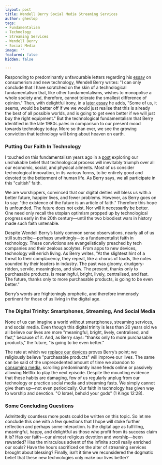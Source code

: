 ```yaml
---
layout: post
title: Wendell Berry Social Media Streaming Services
author: gheslop
tags:
- Fundamentalism
- Technology
- Streaming Services
- Wendell Berry
- Social Media
image: ''
featured: false
hidden: false

---
```

Responding to predominantly unfavourable letters regarding his [essay](https://www.jesusradicals.com/uploads/2/6/3/8/26388433/computer.pdf "Jesus Radicals") on consumerism and new technology, Wendell Berry writes: "I can only conclude that I have scratched on the skin of a technological fundamentalism that, like other fundamentalisms, wishes to monopolise a whole society and, therefore, cannot tolerate the smallest difference of opinion." Then, with delightful irony, in a [later essay](https://www.morningsideinstitute.org/cal-fall-2019/2019/11/4/berry "Morningside Institute") he adds, "Some of us, it seems, would be better off if we we would just realise that this is already the best of all possible worlds, and is going to get even better if we will just buy the right equipment." But the technological fundamentalism that Berry identified in the late 1980s pales in comparison to our present mood towards technology today. More so than ever, we see the growing conviction that technology will bring about heaven on earth.

### Putting Our Faith In Technology

I touched on this fundamentalism years ago in a [post](https://rekindle.co.za/content/technology-saviour-or-servant/ "Saviour Or Servant?") exploring our unshakable belief that technological process will inevitably triumph over all our economic, social, and physical ailments. Most of us consider technological innovation, in its various forms, to be entirely good and devoted to the betterment of human life. As Berry says, we all participate in this "cultish" faith.

We are worshippers, convinced that our digital deities will bless us with a better future, happier lives, and fewer problems. However, as Berry goes on to say: "the existence of the future is an article of faith." Therefore this hope is unfounded. The future does not exist. Nor will it necessarily be better. One need only recall the utopian optimism propped up by technological progress early in the 20th century—until the two bloodiest wars in history made such faith untenable.

Despite Wendell Berry’s fairly common sense observations, nearly all of us still subscribe—perhaps unwittingly—to a fundamentalist faith in technology. These convictions are evangelistically preached by tech companies and their zealous acolytes. From apps to new devices, technology will enrich living. As Berry writes, "At the slightest hint of a threat to their complacency, they repeat, like a chorus of toads, the notes sounded by their leaders in industry. The past was gloomy, drudgery-ridden, servile, meaningless, and slow. The present, thanks only to purchasable products, is meaningful, bright, lively, centralised, and fast. The future, thanks only to more purchasable products, is going to be even better."

Berry’s words are frighteningly prophetic, and therefore immensely pertinent for those of us living in the digital age.

### The Digital Trinity: Smartphones, Streaming, And Social Media

None of us can imagine a world without smartphones, streaming services, and social media. Even though this digital trinity is less than 20 years old we all believe our lives are more "meaningful, bright, lively, centralised, and fast," because of it. And, as Berry says: "thanks only to more purchasable products," the future, "is going to be even better."

The rate at which we [replace our devices](https://rekindle.co.za/content/2021-05-19-discernment-new-technology "Technology: Traditional Consumerism") proves Berry’s point; we religiously believe "purchasable products" will improve our lives. The same can be said of the unprecedented amount of time we abandon to [consuming media](https://rekindle.co.za/content/2021-06-02-wendell-berry-consumerism "Technology: Digital Consumerism"), scrolling predominantly inane feeds online or passively allowing Netflix to play the next episode. Despite the mounting evidence that these habits are damaging, few of us regularly unplug from our technology or practice social media and streaming fasts. We simply cannot give them up—not even periodically. Our faith in technology has given way to worship and devotion. "O Israel, behold your gods" (1 Kings 12:28).

### Some Concluding Questions

Admittedly countless more posts could be written on this topic. So let me conclude this one with a few questions that I hope will stoke further reflection and perhaps some interaction. Is the digital age as fulfilling, meaningful, happy, and delightful as those who profit from its success claim it is? Has our faith—our almost religious devotion and worship—been rewarded? Has the miraculous advent of the infinite scroll really enriched our souls? Have the hours sacrificed on the alter of streaming services brought about blessing? Finally, isn’t it time we reconsidered the dogmatic belief that these new technologies only make our lives better?
